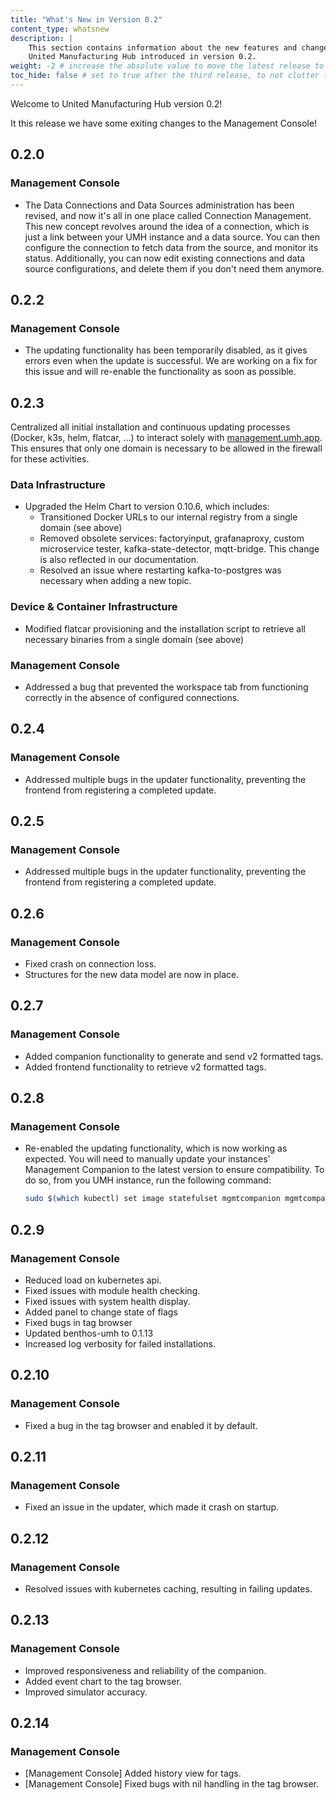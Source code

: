 ```yaml
---
title: "What's New in Version 0.2"
content_type: whatsnew
description: |
    This section contains information about the new features and changes in the
    United Manufacturing Hub introduced in version 0.2.
weight: -2 # increase the absolute value to move the latest release to the top
toc_hide: false # set to true after the third release, to not clutter the sidebar
---
```


<!-- overview -->

Welcome to United Manufacturing Hub version 0.2!
<!-- insert a one-liner about the release here -->
It this release we have some exiting changes to the Management Console!

<!-- body -->
<!-- list all the patches in h2, with a list of changes -->

<!-- 
## 0.2.0

### Data Infrastructure

- cool features
- fixed bugs

### Management Console

- fixed bugs
- another cool feature

### Benthos-UMH

- another cool feature
- fixed bugs
-->

## 0.2.0

### Management Console

- The Data Connections and Data Sources administration has been revised, and now
  it's all in one place called Connection Management. This new concept revolves
  around the idea of a connection, which is just a link between your UMH instance
  and a data source. You can then configure the connection to fetch data from the
  source, and monitor its status. Additionally, you can now edit existing connections
  and data source configurations, and delete them if you don't need them anymore.

## 0.2.2

### Management Console

- The updating functionality has been temporarily disabled, as it gives errors
  even when the update is successful. We are working on a fix for this issue and
  will re-enable the functionality as soon as possible.

## 0.2.3

Centralized all initial installation and continuous updating processes (Docker, k3s, helm, flatcar, …) to interact solely with [management.umh.app](http://management.umh.app/). This ensures that only one domain is necessary to be allowed in the firewall for these activities.

### Data Infrastructure

- Upgraded the Helm Chart to version 0.10.6, which includes:
  - Transitioned Docker URLs to our internal registry from a single domain (see above)
  - Removed obsolete services: factoryinput, grafanaproxy, custom microservice tester, kafka-state-detector, mqtt-bridge. This change is also reflected in our documentation.
  - Resolved an issue where restarting kafka-to-postgres was necessary when adding a new topic.

### Device & Container Infrastructure

- Modified flatcar provisioning and the installation script to retrieve all necessary binaries from a single domain (see above)

### Management Console

- Addressed a bug that prevented the workspace tab from functioning correctly in the absence of configured connections.

## 0.2.4

### Management Console

- Addressed multiple bugs in the updater functionality, preventing the frontend from registering a completed update.

## 0.2.5

### Management Console

- Addressed multiple bugs in the updater functionality, preventing the frontend from registering a completed update.

## 0.2.6

### Management Console

  - Fixed crash on connection loss.
  - Structures for the new data model are now in place.

## 0.2.7

### Management Console

- Added companion functionality to generate and send v2 formatted tags.
- Added frontend functionality to retrieve v2 formatted tags.

## 0.2.8

### Management Console

- Re-enabled the updating functionality, which is now working as expected. You will need to manually update
  your instances' Management Companion to the latest version to ensure compatibility.
  To do so, from you UMH instance, run the following command:

  ```bash
  sudo $(which kubectl) set image statefulset mgmtcompanion mgmtcompanion=management.umh.app/oci/united-manufacturing-hub/mgmtcompanion:0.2.8 -n mgmtcompanion --kubeconfig /etc/rancher/k3s/k3s.yaml
  ```

## 0.2.9

### Management Console

- Reduced load on kubernetes api.
- Fixed issues with module health checking.
- Fixed issues with system health display.
- Added panel to change state of flags
- Fixed bugs in tag browser
- Updated benthos-umh to 0.1.13
- Increased log verbosity for failed installations.

## 0.2.10

### Management Console

- Fixed a bug in the tag browser and enabled it by default.

## 0.2.11

### Management Console

- Fixed an issue in the updater, which made it crash on startup.

## 0.2.12

### Management Console

- Resolved issues with kubernetes caching, resulting in failing updates.

## 0.2.13

### Management Console

- Improved responsiveness and reliability of the companion.
- Added event chart to the tag browser.
- Improved simulator accuracy.

## 0.2.14

### Management Console

- [Management Console] Added history view for tags.
- [Management Console] Fixed bugs with nil handling in the tag browser.
